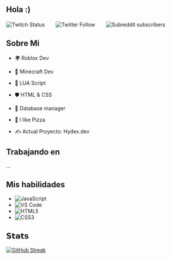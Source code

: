 ## Hola :)

![Twitch Status](https://img.shields.io/twitch/status/axelchips?label=AxelChips&style=social)ㅤㅤ
![Twitter Follow](https://img.shields.io/twitter/follow/axelchipz?label=Twitter%20Follow%20-%20%40axelchipz&style=social)ㅤㅤ
![Subreddit subscribers](https://img.shields.io/reddit/subreddit-subscribers/AxelChips?label=Reddit%20-%20Follow&style=social)

## Sobre Mi
- 🌍 Roblox Dev 
- 👷 Minecraft Dev 
- 🌙 LUA Script 
- 🛡️ HTML & CSS 
- 📱 Database manager
- 🍕 I like Pizza

- :writing_hand: Actual Proyecto: Hydex.dev 

## Trabajando en

...


## Mis habilidades
- ![JavaScript](https://img.shields.io/badge/-JavaScript-%23F7DF1C?style=flat-square&logo=javascript&logoColor=000000&labelColor=%23F7DF1C&color=%23FFCE5A)
- ![VS Code](https://img.shields.io/badge/-VSCode-%23007ACC?style=flat-square&logo=visual-studio-code)
- ![HTML5](https://img.shields.io/badge/-HTML5-%23E44D27?style=flat-square&logo=html5&logoColor=ffffff)
- ![CSS3](https://img.shields.io/badge/-CSS3-%231572B6?style=flat-square&logo=css3)


## 𝗦𝘁𝗮𝘁𝘀

[![GitHub Streak](http://github-readme-streak-stats.herokuapp.com?user=AxelChips&theme=dark&hide_border=true&locale=es&date_format=j%20M%5B%20Y%5D&type=png)](https://git.io/streak-stats)

